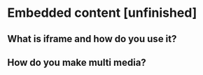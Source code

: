# Embedded content \[unfinished\]

## What is iframe and how do you use it?

## How do you make multi media?

